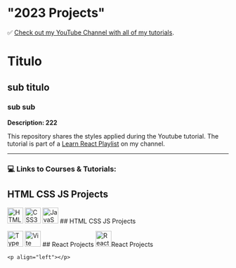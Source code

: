 # "2023 Projects"

✅ [Check out my YouTube Channel with all of my tutorials](https://www.youtube.com/DaveGrayTeachesCode).
# Titulo
## sub titulo
### sub sub

**Description: 222**

This repository shares the styles applied during the Youtube tutorial. The tutorial is part of a [Learn React Playlist](https://www.youtube.com/playlist?list=PL0Zuz27SZ-6PrE9srvEn8nbhOOyxnWXfp) on my channel.  

---

### 💻 Links to Courses & Tutorials:
## HTML CSS JS Projects

<p align="left">
    <img src="https://raw.githubusercontent.com/danielcranney/readme-generator/main/public/icons/skills/html5-colored.svg" width="36" height="36" alt="HTML5" />
    <img src="https://raw.githubusercontent.com/danielcranney/readme-generator/main/public/icons/skills/css3-colored.svg" width="36" height="36" alt="CSS3" />
    <img src="https://raw.githubusercontent.com/danielcranney/readme-generator/main/public/icons/skills/javascript-colored.svg" width="36" height="36" alt="JavaScript" />
    ## HTML CSS JS Projects
</p>
<img src="https://raw.githubusercontent.com/danielcranney/readme-generator/main/public/icons/skills/typescript-colored.svg" width="36" height="36" alt="TypeScript" />
<img src="https://raw.githubusercontent.com/danielcranney/readme-generator/main/public/icons/skills/vite-colored.svg" width="36" height="36" alt="Vite" />
## React Projects
<img src="https://raw.githubusercontent.com/danielcranney/readme-generator/main/public/icons/skills/react-colored.svg" width="36" height="36" alt="React" />React Projects
    
    <p align="left"></p>
   
    
    
    
    
   
   




